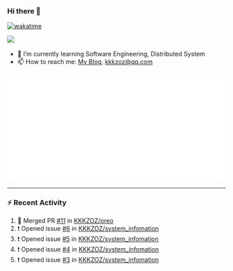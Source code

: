 ### Hi there 👋

[![wakatime](https://wakatime.com/badge/user/3d3cd454-4851-419e-ab98-0f85a4d69dbf.svg)](https://wakatime.com/@3d3cd454-4851-419e-ab98-0f85a4d69dbf)

![](https://komarev.com/ghpvc/?username=kkkzoz&color=green)

- 🌱 I’m currently learning Software Engineering, Distributed System
- 📫 How to reach me: [My Blog](https://blog.kkkzoz.top/), <kkkzoz@qq.com>

![](https://raw.githubusercontent.com/kkkzoz/github-stats/actions_branch/generated_images/languages.svg)

---

### :zap: Recent Activity

<!--START_SECTION:activity-->
1. 🎉 Merged PR [#11](https://github.com/KKKZOZ/oreo/pull/11) in [KKKZOZ/oreo](https://github.com/KKKZOZ/oreo)
2. ❗ Opened issue [#6](https://github.com/KKKZOZ/system_infomation/issues/6) in [KKKZOZ/system_infomation](https://github.com/KKKZOZ/system_infomation)
3. ❗ Opened issue [#5](https://github.com/KKKZOZ/system_infomation/issues/5) in [KKKZOZ/system_infomation](https://github.com/KKKZOZ/system_infomation)
4. ❗ Opened issue [#4](https://github.com/KKKZOZ/system_infomation/issues/4) in [KKKZOZ/system_infomation](https://github.com/KKKZOZ/system_infomation)
5. ❗ Opened issue [#3](https://github.com/KKKZOZ/system_infomation/issues/3) in [KKKZOZ/system_infomation](https://github.com/KKKZOZ/system_infomation)
<!--END_SECTION:activity-->

<!--
**KKKZOZ/KKKZOZ** is a ✨ _special_ ✨ repository because its `README.md` (this file) appears on your GitHub profile.

Here are some ideas to get you started:

- 🔭 I’m currently working on ...
- 🌱 I’m currently learning ...
- 👯 I’m looking to collaborate on ...
- 🤔 I’m looking for help with ...
- 💬 Ask me about ...
- 📫 How to reach me: ...
- 😄 Pronouns: ...
- ⚡ Fun fact: ...
-->
